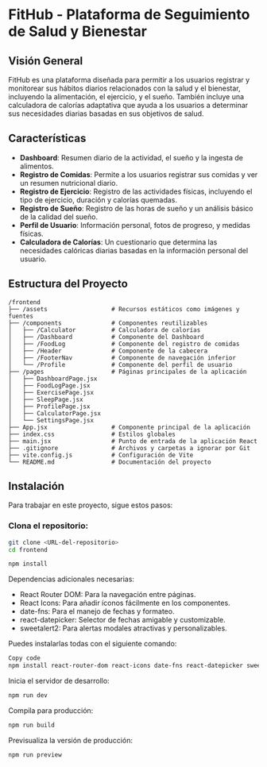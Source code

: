 # FitHub - Plataforma de Seguimiento de Salud y Bienestar

## Visión General

FitHub es una plataforma diseñada para permitir a los usuarios registrar y monitorear sus hábitos diarios relacionados con la salud y el bienestar, incluyendo la alimentación, el ejercicio, y el sueño. También incluye una calculadora de calorías adaptativa que ayuda a los usuarios a determinar sus necesidades diarias basadas en sus objetivos de salud.

## Características

- **Dashboard**: Resumen diario de la actividad, el sueño y la ingesta de alimentos.
- **Registro de Comidas**: Permite a los usuarios registrar sus comidas y ver un resumen nutricional diario.
- **Registro de Ejercicio**: Registro de las actividades físicas, incluyendo el tipo de ejercicio, duración y calorías quemadas.
- **Registro de Sueño**: Registro de las horas de sueño y un análisis básico de la calidad del sueño.
- **Perfil de Usuario**: Información personal, fotos de progreso, y medidas físicas.
- **Calculadora de Calorías**: Un cuestionario que determina las necesidades calóricas diarias basadas en la información personal del usuario.

## Estructura del Proyecto

```plaintext
/frontend
├── /assets                  # Recursos estáticos como imágenes y fuentes
├── /components              # Componentes reutilizables
│   ├── /Calculator          # Calculadora de calorías
│   ├── /Dashboard           # Componente del Dashboard
│   ├── /FoodLog             # Componente del registro de comidas
│   ├── /Header              # Componente de la cabecera
│   ├── /FooterNav           # Componente de navegación inferior
│   └── /Profile             # Componente del perfil de usuario
├── /pages                   # Páginas principales de la aplicación
│   ├── DashboardPage.jsx
│   ├── FoodLogPage.jsx
│   ├── ExercisePage.jsx
│   ├── SleepPage.jsx
│   ├── ProfilePage.jsx
│   ├── CalculatorPage.jsx
│   └── SettingsPage.jsx
├── App.jsx                  # Componente principal de la aplicación
├── index.css                # Estilos globales
├── main.jsx                 # Punto de entrada de la aplicación React
├── .gitignore               # Archivos y carpetas a ignorar por Git
├── vite.config.js           # Configuración de Vite
└── README.md                # Documentación del proyecto
```
## Instalación
Para trabajar en este proyecto, sigue estos pasos:

### Clona el repositorio:

```bash
git clone <URL-del-repositorio>
cd frontend
```

```bash
npm install
```

Dependencias adicionales necesarias:

- React Router DOM: Para la navegación entre páginas.
- React Icons: Para añadir íconos fácilmente en los componentes.
- date-fns: Para el manejo de fechas y formateo.
- react-datepicker: Selector de fechas amigable y customizable.
- sweetalert2: Para alertas modales atractivas y personalizables.

Puedes instalarlas todas con el siguiente comando:

```bash
Copy code
npm install react-router-dom react-icons date-fns react-datepicker sweetalert2
```
Inicia el servidor de desarrollo:

```bash
npm run dev
```
Compila para producción:

```bash
npm run build
```
Previsualiza la versión de producción:

```bash
npm run preview
```
